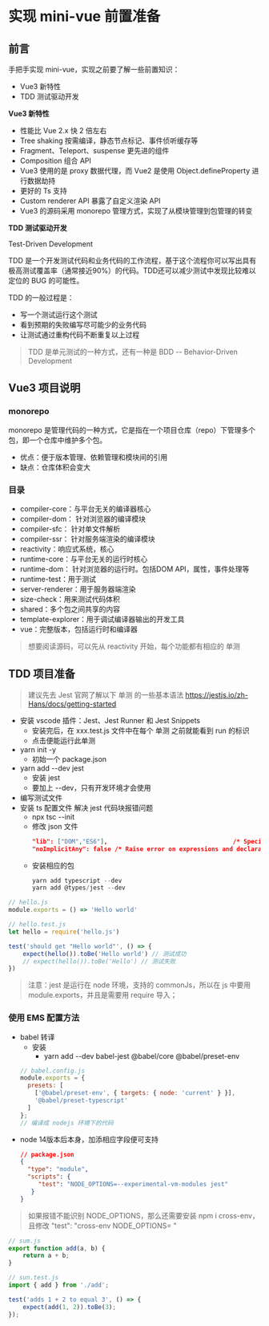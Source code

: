 
# 实现 mini-vue 前置准备

## 前言

手把手实现 mini-vue，实现之前要了解一些前置知识：

- Vue3 新特性
- TDD 测试驱动开发

**Vue3 新特性**

- 性能比 Vue 2.x 快 2 倍左右
- Tree shaking 按需编译，静态节点标记、事件侦听缓存等
- Fragment、Teleport、suspense 更先进的组件
- Composition 组合 API
- Vue3 使用的是 proxy 数据代理，而 Vue2 是使用 Object.defineProperty 进行数据劫持
- 更好的 Ts 支持
- Custom renderer API 暴露了自定义渲染 API
- Vue3 的源码采用 monorepo 管理方式，实现了从模块管理到包管理的转变

**TDD 测试驱动开发**

Test-Driven Development

TDD 是一个开发测试代码和业务代码的工作流程，基于这个流程你可以写出具有极高测试覆盖率（通常接近90%）的代码。TDD还可以减少测试中发现比较难以定位的 BUG 的可能性。

TDD 的一般过程是：
- 写一个测试运行这个测试
- 看到预期的失败编写尽可能少的业务代码
- 让测试通过重构代码不断重复以上过程

> TDD 是单元测试的一种方式，还有一种是 BDD -- Behavior-Driven Development

## Vue3 项目说明

### monorepo

monorepo 是管理代码的一种方式，它是指在一个项目仓库（repo）下管理多个包，即一个仓库中维护多个包。

- 优点：便于版本管理、依赖管理和模块间的引用
- 缺点：仓库体积会变大

### 目录

- compiler-core：与平台无关的编译器核心
- compiler-dom： 针对浏览器的编译模块
- compiler-sfc： 针对单文件解析
- compiler-ssr： 针对服务端渲染的编译模块
- reactivity：响应式系统，核心
- runtime-core：与平台无关的运行时核心 
- runtime-dom： 针对浏览器的运行时。包括DOM API，属性，事件处理等
- runtime-test：用于测试
- server-renderer：用于服务器端渲染
- size-check：用来测试代码体积
- shared：多个包之间共享的内容
- template-explorer：用于调试编译器输出的开发工具
- vue：完整版本，包括运行时和编译器

> 想要阅读源码，可以先从 reactivity 开始，每个功能都有相应的 单测

## TDD 项目准备

> 建议先去 Jest 官网了解以下 单测 的一些基本语法 https://jestjs.io/zh-Hans/docs/getting-started

- 安装 vscode 插件：Jest、Jest Runner 和 Jest Snippets
  - 安装完后，在 xxx.test.js 文件中在每个 单测 之前就能看到 run 的标识
  - 点击便能运行此单测
- yarn init -y
  - 初始一个 package.json
- yarn add --dev jest
  - 安装 jest
  - 要加上 --dev，只有开发环境才会使用
- 编写测试文件
- 安装 ts 配置文件 解决 jest 代码块报错问题
  - npx tsc --init
  - 修改 json 文件
    ```json
    "lib": ["DOM","ES6"],                                   /* Specify library files to be included in the compilation. */
    "noImplicitAny": false /* Raise error on expressions and declarations with an implied 'any' type. */,
    ```
  - 安装相应的包
    ```ts
    yarn add typescript --dev
    yarn add @types/jest --dev
    ```

```js
// hello.js
module.exports = () => 'Hello world'

// hello.test.js
let hello = require('hello.js')

test('should get "Hello world"', () => {
    expect(hello()).toBe('Hello world') // 测试成功
    // expect(hello()).toBe('Hello') // 测试失败
})
```

> 注意：jest 是运行在 node 环境，支持的 commonJs，所以在 js 中要用 module.exports，并且是需要用 require 导入；

### 使用 EMS 配置方法

- babel 转译
  - 安装
    - yarn add --dev babel-jest @babel/core @babel/preset-env
  ```js
  // babel.config.js
  module.exports = {
    presets: [
      ['@babel/preset-env', { targets: { node: 'current' } }],
      '@babel/preset-typescript'
    ]
  };
  // 编译成 nodejs 环境下的代码
  ```
- node 14版本后本身，加添相应字段便可支持
  ```json
  // package.json
  {
    "type": "module",
    "scripts": {
       "test": "NODE_OPTIONS=--experimental-vm-modules jest"
     }
  }
  ```

> 如果报错不能识别 NODE_OPTIONS，那么还需要安装 npm i cross-env，且修改  "test": "cross-env NODE_OPTIONS=<your options> <commands>"

```js
// sum.js
export function add(a, b) {
    return a + b;
}

// sun.test.js
import { add } from './add';

test('adds 1 + 2 to equal 3', () => {
    expect(add(1, 2)).toBe(3);
});
```